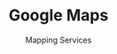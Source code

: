 ---
title: Google Maps
subtitle: Mapping Services
provider: google
aliases:
    - /ethical-alternatives-to-google-maps/
---